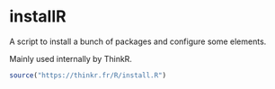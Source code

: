 # installR 

A script to install a bunch of packages and configure some elements. 

Mainly used internally by ThinkR. 

```r 
source("https://thinkr.fr/R/install.R")
```
